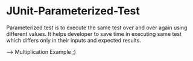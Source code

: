 # JUnit-Parameterized-Test
Parameterized test is to execute the same test over and over again using different values. It helps developer to save time in executing same test which differs only in their inputs and expected results.

--> Multiplication Example ;)
